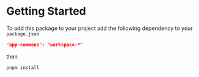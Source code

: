 # Getting Started

To add this package to your project add the following dependency to your `package.json`

```json
"app-commons": "workspace:*"
```

then

```sh
pnpm install
```
